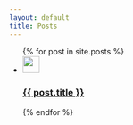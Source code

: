 ```yaml
---
layout: default
title: Posts
---
```

<ul class="entries">
  {% for post in site.posts %}

  <li>
    <a href="/blog{{ post.url }}">
    <img src="{{ post.image }}" height="30"/> <br>
      <h3>{{ post.title }}</h3>
    </a>
  </li>

  {% endfor %}
</ul>
